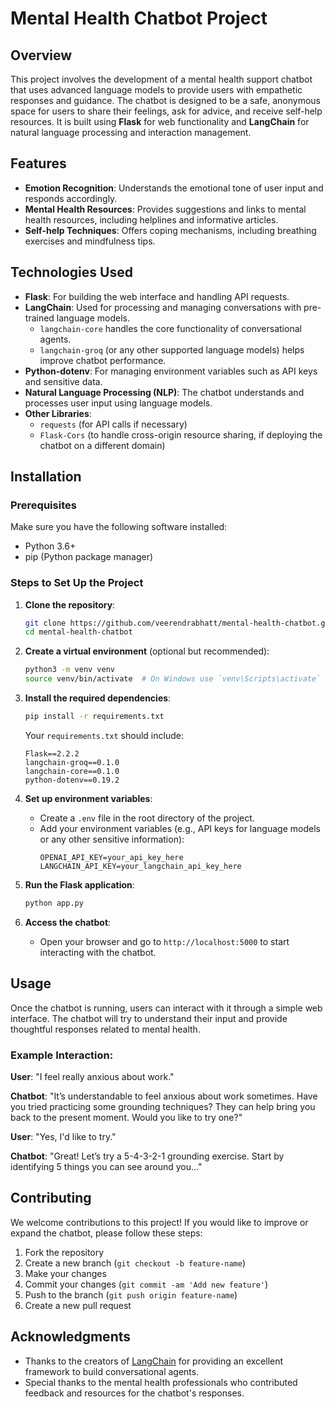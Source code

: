 # Mental Health Chatbot Project

## Overview
This project involves the development of a mental health support chatbot that uses advanced language models to provide users with empathetic responses and guidance. The chatbot is designed to be a safe, anonymous space for users to share their feelings, ask for advice, and receive self-help resources. It is built using **Flask** for web functionality and **LangChain** for natural language processing and interaction management.

## Features
- **Emotion Recognition**: Understands the emotional tone of user input and responds accordingly.
- **Mental Health Resources**: Provides suggestions and links to mental health resources, including helplines and informative articles.
- **Self-help Techniques**: Offers coping mechanisms, including breathing exercises and mindfulness tips.

## Technologies Used
- **Flask**: For building the web interface and handling API requests.
- **LangChain**: Used for processing and managing conversations with pre-trained language models.
  - `langchain-core` handles the core functionality of conversational agents.
  - `langchain-groq` (or any other supported language models) helps improve chatbot performance.
- **Python-dotenv**: For managing environment variables such as API keys and sensitive data.
- **Natural Language Processing (NLP)**: The chatbot understands and processes user input using language models.
- **Other Libraries**:
  - `requests` (for API calls if necessary)
  - `Flask-Cors` (to handle cross-origin resource sharing, if deploying the chatbot on a different domain)
  
## Installation

### Prerequisites
Make sure you have the following software installed:
- Python 3.6+
- pip (Python package manager)

### Steps to Set Up the Project

1. **Clone the repository**:
   ```bash
   git clone https://github.com/veerendrabhatt/mental-health-chatbot.git
   cd mental-health-chatbot
   ```

2. **Create a virtual environment** (optional but recommended):
   ```bash
   python3 -m venv venv
   source venv/bin/activate  # On Windows use `venv\Scripts\activate`
   ```

3. **Install the required dependencies**:
   ```bash
   pip install -r requirements.txt
   ```

   Your `requirements.txt` should include:
   ```
   Flask==2.2.2
   langchain-groq==0.1.0
   langchain-core==0.1.0
   python-dotenv==0.19.2
   ```

4. **Set up environment variables**:
   - Create a `.env` file in the root directory of the project.
   - Add your environment variables (e.g., API keys for language models or any other sensitive information):
     ```
     OPENAI_API_KEY=your_api_key_here
     LANGCHAIN_API_KEY=your_langchain_api_key_here
     ```

5. **Run the Flask application**:
   ```bash
   python app.py
   ```

6. **Access the chatbot**:
   - Open your browser and go to `http://localhost:5000` to start interacting with the chatbot.

## Usage

Once the chatbot is running, users can interact with it through a simple web interface. The chatbot will try to understand their input and provide thoughtful responses related to mental health.

### Example Interaction:

**User**: "I feel really anxious about work."

**Chatbot**: "It’s understandable to feel anxious about work sometimes. Have you tried practicing some grounding techniques? They can help bring you back to the present moment. Would you like to try one?"

**User**: "Yes, I'd like to try."

**Chatbot**: "Great! Let’s try a 5-4-3-2-1 grounding exercise. Start by identifying 5 things you can see around you..."

## Contributing

We welcome contributions to this project! If you would like to improve or expand the chatbot, please follow these steps:

1. Fork the repository
2. Create a new branch (`git checkout -b feature-name`)
3. Make your changes
4. Commit your changes (`git commit -am 'Add new feature'`)
5. Push to the branch (`git push origin feature-name`)
6. Create a new pull request

## Acknowledgments

- Thanks to the creators of [LangChain](https://www.langchain.com/) for providing an excellent framework to build conversational agents.
- Special thanks to the mental health professionals who contributed feedback and resources for the chatbot's responses.
